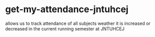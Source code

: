 # get-my-attendance-jntuhcej
allows us to track attendance of all subjects weather it is increased or decreased in the current running semester at JNTUHCEJ
